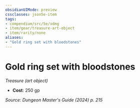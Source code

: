 ```yaml
---
obsidianUIMode: preview
cssclasses: json5e-item
tags:
- compendium/src/5e/xdmg
- item/gear/treasure-art-object
- item/rarity/none
aliases: 
- "Gold ring set with bloodstones"
---
```

# Gold ring set with bloodstones
*Treasure (art object)*  


- **Cost**: 250 gp

*Source: Dungeon Master's Guide (2024) p. 215*
